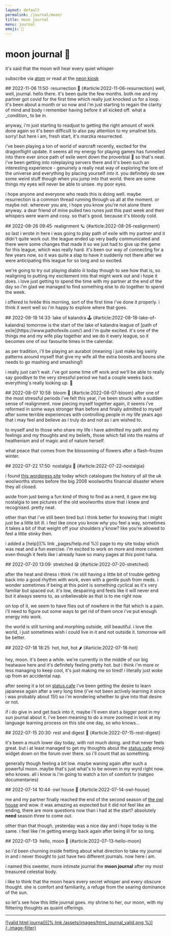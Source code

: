 ```yaml
---
layout: default
permalink: /journal/moon/
title: moon journal
menu: journal
emoji: 🌙
---
```

# moon journal 🌙
it's said that the moon will hear every quiet whisper·

subscribe via [atom](https://journal.miso.town/atom?url=https://marzka.cafe/journal/moon) or read at the [neon kiosk](https://kiosk.nightfall.city/)

<article markdown="1">
## 2022-11-06 11:50· resurrection 🌄 {#article:2022-11-06-resurrection}
well, well, journal. hello there. it's been quite the few months. both me and my partner got covid for the first time which really just knocked us for a loop. it's been about a month or so now and i'm just starting to regain the clarity of mind and body i remember having before it all kicked off. what a _condition_ to be in.

anyway, i'm just starting to readjust to getting the right amount of work done again so it's been difficult to also pay attention to my smallnet bits. sorry! but here i am, fresh start, it's marzka resurrected.

i've been playing a ton of world of warcraft recently, excited for the dragonflight update. it seems all my energy for playing games has funnelled into there ever since path of exile went down the proverbial 🚽 so that's neat. i've been getting into roleplaying servers there and it's been such an interesting experience - genuinely a really neat way of exploring the lore of the universe and everything by placing yourself _into_ it. you definitely do see some weird stuff though when you jump into that world. there are some things my eyes will never be able to unsee. my poor eyes.

i hope anyone and everyone who reads this is doing well. maybe resurrection is a common thread running through us all at the moment. or maybe not. wherever you are, i hope you know you're not alone there anyway. a dear friend of mine pulled two runes just this past week and their whispers were warm and cosy. so that's good. because it's bloody cold.
</article>

<article markdown="1">
## 2022-08-26 09:45· realignment 🪐 {#article:2022-08-26-realignment}
so last i wrote in here i was going to play path of exile with my partner and it didn't quite work out. the league ended up very badly communicated and there were some changes that made it so we just had to give up the game for this league, which was really hard. it's been our way of connecting for a few years now, so it was quite a slap to have it suddenly not there after we were anticipating this league for so long and so excited.

we're going to try out playing diablo iii today though to see how that is, so realigning to putting my excitement into that might work out and i hope it does. i love just getting to spend the time with my partner at the end of the day so i'm glad we managed to find something else to do together to spend the week.

i offered to hréðe this morning, sort of the first time i've done it properly. i think it went well so i'm happy to explore where that goes.
</article>

<article markdown="1">
## 2022-08-18 14:33· lake of kalandra 🕹️ {#article:2022-08-18-lake-of-kalandra}
tomorrow is the start of the lake of kalandra league of [path of exile](https://www.pathofexile.com/) and i'm quite excited. it's one of the things me and my wife play together and we do it every league, so it becomes one of our favourite times in the calendar.

as per tradition, i'll be playing an aurabot (meaning i just make big swirly patterns around myself that give my wife all the extra boosts and boons she needs to go mashing and smashing!)

i really just can't wait. i've got some time off work and we'll be able to really say goodbye to the very stressful period we had a couple weeks back. everything's really looking up. 🥰
</article>

<article markdown="1">
## 2022-08-07 10:58· bloom 🌸 {#article:2022-08-07-bloom}
after one of the most stressful periods i've felt this year, i've been struck with a sudden sense of realignment. now piecing myself together again, it seems i've reformed in some ways stronger than before and finally admitted to myself after some terrible experiences with controlling people in my life years ago that i may feel and believe as i truly do and not as i am wished to.

to myself and to those who share my life i have admitted my path and my feelings and my thoughts and my beliefs, those which fall into the realms of heathenism and of magic and of nature herself.

what peace that comes from the blossoming of flowers after a flash-frozen winter.
</article>

<article markdown="1">
## 2022-07-22 17:50· nostalgia 🤩 {#article:2022-07-22-nostalgia}

i found [this wordpress site](https://wooliesbuildings.wordpress.com/) today which catalogues the history of all the uk woolworths stores before the big 2008 woolworths financial disaster where they all closed.

aside from just being a fun kind of thing to find as a nerd, it gave me big nostalgia to see pictures of the old woolworths store that i knew and recognised. pretty neat.

other than that i've still been tired but i think better for knowing that i might just be a little bit ill. i feel like once you know <em>why</em> you feel a way, sometimes it takes a bit of that weight off your shoulders y'know? like you're allowed to feel a little stinky then.

i added a [help]({% link _pages/help.md %}) page to my site today which was neat and a fun exercise. i'm excited to work on more and more content even though it feels like i already have so many pages at this point haha.
</article>

<article markdown="1">
## 2022-07-20 13:09· stretched 😪 {#article:2022-07-20-stretched}

after the heat and illness i think i'm still having a little bit of trouble getting back into a good rhythm with work, even with a gentle push from meds. i wonder sometimes if being at this point is something cyclical as it's very familiar but spaced out. it's low, despairing and feels like it will never end but it always seems to, as unbelievable as that is to me right now.
    
on top of it, we seem to have flies out of nowhere in the flat which is a pain. i'll need to figure out some ways to get rid of them once i've put enough energy into work.
    
the world is still turning and morphing outside, still beautiful. i love the world, i just sometimes wish i could live in it and not outside it. tomorrow will be better.
</article>

<article markdown="1">
## 2022-07-18 18:25· hot, hot, hot 🌶️ {#article:2022-07-18-hot}

hey, moon. it's been a while. we're currently in the middle of our big heatwave here and it's definitely feeling pretty hot. but i think i'm more or less managing to keep cool, it's just making me so tired! i literally just woke up from an accidental nap.

after seeing it a lot on [status.cafe](https://status.cafe) i've been getting the desire to learn japanese again after a very long time (i've not been actively learning it since i was probably about 15!) so i'm wondering whether to give into that desire or not.

if i do give in and get back into it, maybe i'll even start a bigger post in my sun journal about it. i've been meaning to do a more zoomed in look at my language learning process on this site one day, so who knows...
</article>

<article markdown="1">
## 2022-07-15 20:30· rest and digest 🔮 {#article:2022-07-15-rest-digest}

it's been a much lower day today, with not much doing. and that never feels great. but i at least managed to get my thoughts about the [status.cafe](https://status.cafe) emoji widget down on the forum over there. so i'll count that as something.

generally though feeling a bit low. maybe waning again after such a powerful moon. maybe that's just what's to be woven in my wyrd right now. who knows. all i know is i'm going to watch a ton of comfort tv (natgeo documentaries)
</article>

<article markdown="1">
## 2022-07-14 10:44· owl house 🦉 {#article:2022-07-14-owl-house}

me and my partner finally reached the end of the second season of [the owl house](https://en.wikipedia.org/wiki/The_Owl_House) and wow. it was amazing as expected but it did not feel like an ending, there are more questions now than i had at the start? absolutely **need** season three to come out.

other than that though, yesterday was a nice day and i hope today is the same. i feel like i'm getting energy back again after being ill for so long.
</article>

<article markdown="1">
## 2022-07-13· hello, moon 🌙 {#article:2022-07-13-hello-moon}

so i'd been churning inside fretting about what direction to take my journal in and i never thought to just have two different journals. now here i am.

i named this sweeter, more intimate journal the <strong>moon journal</strong> after my most treasured celestial body.

i like to think that the moon hears every secret whisper and every obscure thought. she is comfort and familiarity, a refuge from the searing dominance of the sun.

so let's see how this little journal goes. my shrine to her, our moon, with my flittering thoughts as quaint offerings.
</article>

---

[![valid html journal]({% link /assets/images/html_journal_valid.png %}){:.image-filter}](https://journal.miso.town)